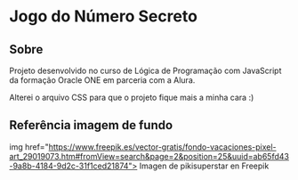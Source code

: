 <h1>Jogo do Número Secreto</h1>

<h2>Sobre</h2>
<p>Projeto desenvolvido no curso de Lógica de Programação com JavaScript da formação Oracle ONE em parceria com a Alura.</p>
<p>Alterei o arquivo CSS para que o projeto fique mais a minha cara :)</p>

## Referência imagem de fundo
img href="https://www.freepik.es/vector-gratis/fondo-vacaciones-pixel-art_29019073.htm#fromView=search&page=2&position=25&uuid=ab65fd43-9a8b-4184-9d2c-31f1ced21874"> Imagen de pikisuperstar en Freepik
